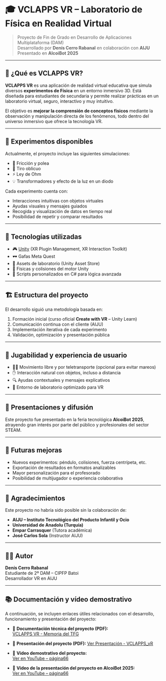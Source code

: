 # 🎓 VCLAPPS VR – Laboratorio de Física en Realidad Virtual

> Proyecto de Fin de Grado en Desarrollo de Aplicaciones Multiplataforma (DAM)  
> Desarrollado por **Denís Cerro Rabanal** en colaboración con **AIJU**  
> Presentado en **AlcoiBot 2025**

---

## 🧠 ¿Qué es VCLAPPS VR?

**VCLAPPS VR** es una aplicación de realidad virtual educativa que simula diversos **experimentos de Física** en un entorno inmersivo 3D. Está diseñada para estudiantes de secundaria y permite realizar prácticas en un laboratorio virtual, seguro, interactivo y muy intuitivo.

El objetivo es **mejorar la comprensión de conceptos físicos** mediante la observación y manipulación directa de los fenómenos, todo dentro del universo inmersivo que ofrece la tecnología VR.

---

## 🔬 Experimentos disponibles

Actualmente, el proyecto incluye las siguientes simulaciones:

- 🧲 Fricción y polea
- 🎯 Tiro oblicuo
- ⚡ Ley de Ohm
- 💡 Transformadores y efecto de la luz en un diodo

Cada experimento cuenta con:

- Interacciones intuitivas con objetos virtuales
- Ayudas visuales y mensajes guiados
- Recogida y visualización de datos en tiempo real
- Posibilidad de repetir y comparar resultados

---

## 🧰 Tecnologías utilizadas

- 🎮 [Unity](https://unity.com/) (XR Plugin Management, XR Interaction Toolkit)
- 🕶️ Gafas Meta Quest
- 🧪 Assets de laboratorio (Unity Asset Store)
- 📐 Físicas y colisiones del motor Unity
- 🔢 Scripts personalizados en C# para lógica avanzada

---

## 🏗️ Estructura del proyecto

El desarrollo siguió una metodología basada en:

1. Formación inicial (curso oficial **Create with VR** – Unity Learn)
2. Comunicación continua con el cliente (AIJU)
3. Implementación iterativa de cada experimento
4. Validación, optimización y presentación pública

---

## 🧪 Jugabilidad y experiencia de usuario

- 🚶‍♂️ Movimiento libre y por teletransporte (opcional para evitar mareos)
- ✋ Interacción natural con objetos, incluso a distancia
- 🔍 Ayudas contextuales y mensajes explicativos
- 🧭 Entorno de laboratorio optimizado para VR

---

## 🚀 Presentaciones y difusión

Este proyecto fue presentado en la feria tecnológica **AlcoiBot 2025**, atrayendo gran interés por parte del público y profesionales del sector STEAM.


---

## 🧪 Futuras mejoras

- Nuevos experimentos: péndulo, colisiones, fuerza centrípeta, etc.
- Exportación de resultados en formatos analizables
- Mayor personalización para el profesorado
- Posibilidad de multijugador o experiencia colaborativa

---

## 🤝 Agradecimientos

Este proyecto no habría sido posible sin la colaboración de:

- **AIJU – Instituto Tecnológico del Producto Infantil y Ocio**
- **Universidad de Anadolu (Turquía)**
- **Empar Carrasquer** (Tutora académica)
- **José Carlos Sola** (Instructor AIJU)

---

## 🧑‍💻 Autor

**Denís Cerro Rabanal**  
Estudiante de 2º DAM – CIPFP Batoi  
Desarrollador VR en AIJU

---

## 📚 Documentación y vídeo demostrativo

A continuación, se incluyen enlaces útiles relacionados con el desarrollo, funcionamiento y presentación del proyecto:

- 📝 **Documentación técnica del proyecto (PDF):**  
  [VCLAPPS VR - Memoria del TFG](https://docs.google.com/document/d/1_XFPyqQJswXCD5viiSbMmEtSHswaqPA4kjLWGrNmsIY/edit?usp=sharing)

- 📝 **Presentación del proyecto (PDF):**
  [Ver Presentación - VCLAPPS_vR](https://docs.google.com/presentation/d/1S2zhcIF58HA2fEETlDTiTO6hUr8iovioSHYt3W9mqTQ/edit?slide=id.p#slide=id.p)
  
- 🎥 **Vídeo demostrativo del proyecto:**  
  [Ver en YouTube – página66](https://www.youtube.com/watch?v=GVmvcosUE8c)
  
- 🎥 **Vídeo de la presentación del proyecto en AlcoiBot 2025:**  
  [Ver en YouTube – página66](https://www.youtube.com/watch?v=Ic59gAxHJG8&t=280s)

